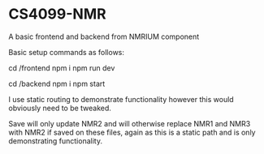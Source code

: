 # CS4099-NMR

A basic frontend and backend from NMRIUM component

Basic setup commands as follows:

cd /frontend 
npm i
npm run dev

cd /backend
npm i 
npm start

I use static routing to demonstrate functionality however this would obviously need to be tweaked.

Save will only update NMR2 and will otherwise replace NMR1 and NMR3 with NMR2 if saved on these files, again as this is a static path and is only demonstrating functionality.
